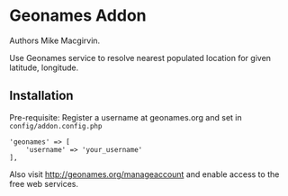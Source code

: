 Geonames Addon
==============

Authors Mike Macgirvin.

Use Geonames service to resolve nearest populated location for given latitude, longitude.

## Installation

Pre-requisite: Register a username at geonames.org and set in `config/addon.config.php`

    'geonames' => [
        'username' => 'your_username'
    ],

Also visit http://geonames.org/manageaccount and enable access to the free web services.